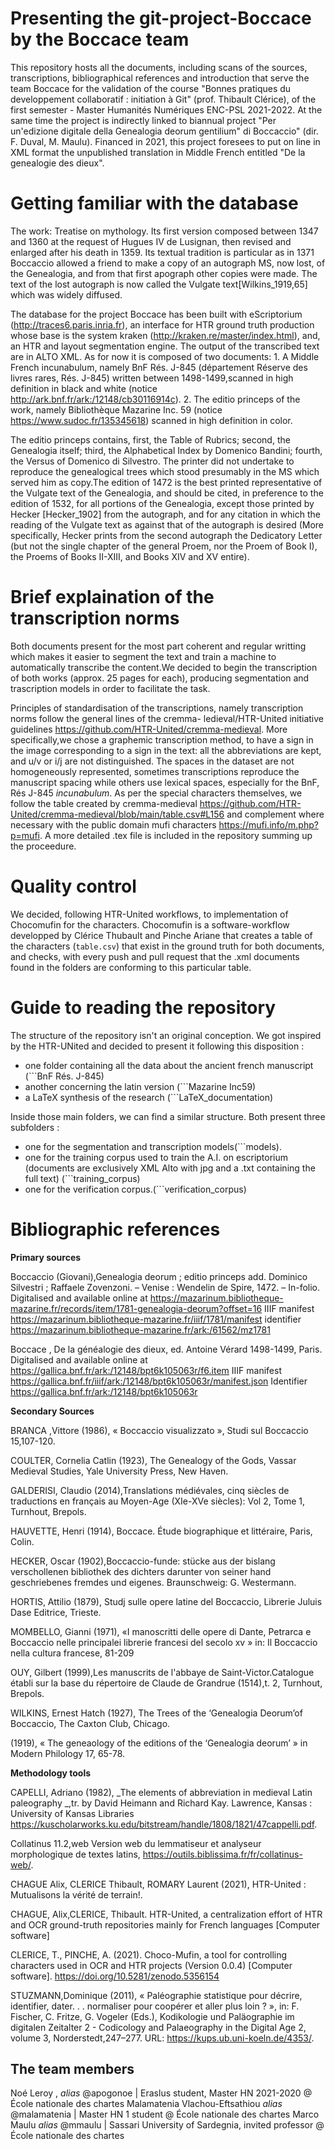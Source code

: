 # **Presenting the git-project-Boccace by the Boccace team**

This repository hosts all the documents, including scans of the sources, transcriptions, bibliographical references and introduction that serve the team Boccace for the validation of the course "Bonnes pratiques du developpement collaboratif : initiation à Git" (prof. Thibault Clérice), of the first semester - Master Humanités Numériques ENC-PSL 2021-2022. At the same time the project is indirectly linked to  biannual project "Per un'edizione digitale della Genealogia deorum gentilium" di Boccaccio" (dir. F. Duval, M. Maulu). Financed in 2021, this project foresees to put on line in XML format the unpublished translation in Middle French entitled "De la genealogie des dieux".

 # **Getting familiar with the database**

The work: Treatise on mythology. Its first version composed between 1347 and 1360 at the request of Hugues IV de Lusignan, then revised and enlarged after his death in 1359. Its textual tradition is particular as in 1371 Boccaccio allowed a friend to make a copy of an autograph MS, now lost, of the Genealogia, and from that first apograph other copies were made. The text of the lost autograph is now called the Vulgate text[Wilkins_1919,65] which was widely diffused.

The database for the project Boccace has been built with eScriptorium (http://traces6.paris.inria.fr), an interface for HTR ground truth production whose base is the system kraken (http://kraken.re/master/index.html), and, an HTR and layout segmentation engine. The output of the transcribed text are in ALTO XML. As for now it is composed of two documents:
     1. A Middle French incunabulum, namely BnF Rés. J-845 (département Réserve des livres rares, Rés. J-845) written between 1498-1499,scanned in high definition in black and white (notice http://ark.bnf.fr/ark:/12148/cb30116914c).
     2. The editio princeps of the work, namely Bibliothèque Mazarine Inc. 59 (notice https://www.sudoc.fr/135345618) scanned in high definition in color.
     
The editio princeps contains, first, the Table of Rubrics; second, the Genealogia itself; third, the Alphabetical Index by Domenico Bandini; fourth, the Versus of Domenico di Silvestro. The printer did not undertake to reproduce the genealogical trees which stood presumably in the MS which served him as copy.The edition of 1472 is  the best printed representative of the Vulgate text of the Genealogia, and should be cited, in preference to the edition of 1532, for all portions of the Genealogia, except those printed by Hecker [Hecker_1902] from the autograph, and for any citation in which the reading of the Vulgate text as against that of the autograph is desired (More specifically, Hecker prints from the second autograph the Dedicatory Letter (but not the single chapter of the general Proem, nor the Proem of Book I), the Proems of Books II-XIII, and Books XIV and XV entire).
     
# **Brief explaination of the transcription norms**
     
Both documents present for the most part coherent and regular writting which makes it easier to segment the text and train a machine to automatically transcribe the content.We decided to begin the transcription of both works (approx. 25 pages for each), producing segmentation and trascription models in order to facilitate the task.

Principles of standardisation of the transcriptions, namely transcription norms follow the general lines of the cremma- ledieval/HTR-United initiative guidelines https://github.com/HTR-United/cremma-medieval. More specifically,we chose a graphemic transcription method, to have a sign in the image corresponding to a sign in the text: all the abbreviations are kept, and u/v or i/j are not distinguished. The spaces in the dataset are not homogeneously represented, sometimes transcriptions reproduce the manuscript spacing while others use lexical spaces, especially for the BnF, Rés J-845 _incunabulum_. As per the special characters themselves, we follow the table created by cremma-medieval https://github.com/HTR-United/cremma-medieval/blob/main/table.csv#L156 and complement where necessary with the public domain mufi characters https://mufi.info/m.php?p=mufi. A more detailed .tex file is included in the repository summing up the proceedure.

# **Quality control**

We decided, following HTR-United workflows, to implementation of Chocomufin for the characters. Chocomufin is a software-workflow developped by Clérice Thubault and Pinche Ariane that creates a table of the characters (```table.csv```) that exist in the ground truth for both documents, and checks, with every push and pull request that the .xml documents found in the folders are conforming to this particular table. 

# **Guide to reading the repository** 

The structure of the repository isn't an original conception. We got inspired by the HTR-UNited and decided to present it following this disposition : 

- one folder containing all the data about the ancient french manuscript (```BnF Rés. J-845)
- another concerning the latin version (```Mazarine Inc59)
- a LaTeX synthesis of the research (```LaTeX_documentation)

Inside those main folders, we can find a similar structure. Both present three subfolders : 

- one for the segmentation and transcription models(```models).
- one for the training corpus used to train the A.I. on escriptorium (documents are exclusively XML Alto with jpg and a .txt containing the full text) (```training_corpus)
- one for the verification corpus.(```verification_corpus)

 # **Bibliographic references**
 
**Primary sources**

Boccaccio (Giovani),Genealogia deorum ; editio princeps add. Dominico Silvestri ; Raffaele Zovenzoni. – Venise : Wendelin de Spire, 1472. – In-folio. Digitalised and available online at https://mazarinum.bibliotheque-mazarine.fr/records/item/1781-genealogia-deorum?offset=16 IIIF manifest https://mazarinum.bibliotheque-mazarine.fr/iiif/1781/manifest identifier https://mazarinum.bibliotheque-mazarine.fr/ark:/61562/mz1781

Boccace , De la généalogie des dieux, ed. Antoine Vérard 1498-1499, Paris. Digitalised and available online at https://gallica.bnf.fr/ark:/12148/bpt6k105063r/f6.item IIIF manifest https://gallica.bnf.fr/iiif/ark:/12148/bpt6k105063r/manifest.json Identifier https://gallica.bnf.fr/ark:/12148/bpt6k105063r

**Secondary Sources**

BRANCA ,Vittore (1986), « Boccaccio visualizzato », Studi sul Boccaccio 15,107-120.

COULTER, Cornelia Catlin (1923), The Genealogy of the Gods, Vassar Medieval Studies, Yale University Press, New Haven.

GALDERISI, Claudio (2014),Translations médiévales, cinq siècles de traductions en français au Moyen-Age (XIe-XVe siècles): Vol 2, Tome 1, Turnhout, Brepols.

HAUVETTE, Henri (1914), Boccace. Étude biographique et littéraire, Paris, Colin.

HECKER, Oscar (1902),Boccaccio-funde: stücke aus der bislang verschollenen bibliothek des dichters darunter von seiner hand geschriebenes fremdes und eigenes. Braunschweig: G. Westermann.

HORTIS, Attilio (1879), Studj sulle opere latine del Boccaccio, Librerie Juluis Dase Editrice, Trieste.

MOMBELLO, Gianni (1971), «I manoscritti delle opere di Dante, Petrarca e Boccaccio nelle principalei librerie francesi del secolo xv » in: Il Boccaccio nella cultura francese, 81-209

OUY, Gilbert (1999),Les manuscrits de l'abbaye de Saint-Victor.Catalogue établi sur la base du répertoire de Claude de Grandrue (1514),t. 2, Turnhout, Brepols.

WILKINS, Ernest Hatch (1927), The Trees of the ‘Genealogia Deorum’of Boccaccio, The Caxton Club, Chicago.

(1919), « The geneaology of the editions of the ‘Genealogia deorum’ » in Modern Philology 17, 65-78.

**Methodology tools**

CAPELLI, Adriano (1982), _The elements of abbreviation in medieval Latin paleography _,tr. by David Heimann and Richard Kay. Lawrence, Kansas : University of Kansas Libraries https://kuscholarworks.ku.edu/bitstream/handle/1808/1821/47cappelli.pdf.

Collatinus 11.2,web Version web du lemmatiseur et analyseur morphologique de textes latins, https://outils.biblissima.fr/fr/collatinus-web/.

CHAGUE Alix, CLERICE Thibault, ROMARY Laurent (2021), HTR-United : Mutualisons la vérité de terrain!.

CHAGUE, Alix,CLERICE, Thibault. HTR-United, a centralization effort of HTR and OCR ground-truth repositories mainly for French languages [Computer software]

CLERICE, T., PINCHE, A. (2021). Choco-Mufin, a tool for controlling characters used in OCR and HTR projects (Version 0.0.4) [Computer software]. https://doi.org/10.5281/zenodo.5356154


STUZMANN,Dominique (2011), « Paléographie statistique pour décrire, identifier, dater. . . normaliser pour coopérer et aller plus loin ? », in: F. Fischer, C. Fritze, G. Vogeler (Eds.), Kodikologie und Paläographie im digitalen Zeitalter 2 - Codicology and Palaeography in the Digital Age 2, volume 3, Norderstedt,247–277. URL: https://kups.ub.uni-koeln.de/4353/.

## **The team members** 

Noé Leroy , *alias* @apogonoe | Eraslus student, Master HN 2021-2020 @ École nationale des chartes 
Malamatenia Vlachou-Eftsathiou *alias* @malamatenia | Master HN 1 student @ École nationale des chartes 
Marco Maulu *alias* @mmaulu | Sassari University of Sardegnia, invited professor @ École nationale des chartes
